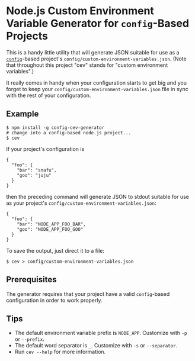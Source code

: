 # Node.js Custom Environment Variable Generator for `config`-Based Projects

This is a handy little utility that will generate JSON suitable for use as a [`config`](https://www.npmjs.com/package/config)-based project's `config/custom-environment-variables.json`.  (Note that throughout this project "cev" stands for "custom environment variables".)

It really comes in handy when your configuration starts to get big and you forget to keep
your `config/custom-environment-variables.json` file in sync with the rest of your configuration.

## Example
```
$ npm install -g config-cev-generator
# change into a config-based node.js project...
$ cev
```
If your project's configuration is
```
{
  "foo": {
    "bar": "snafu",
    "goo": "juju"
  }
}
```
then the preceding command will generate JSON to stdout suitable for use as your project's `config/custom-environment-variables.json`:
```
{
  "foo": {
    "bar": "NODE_APP_FOO_BAR",
    "goo": "NODE_APP_FOO_GOO"
  }
}
```

To save the output, just direct it to a file:

`$ cev > config/custom-environment-variables.json`

## Prerequisites

The generator requires that your project have a valid `config`-based configuration in order to work properly.

## Tips
 - The default environment variable prefix is `NODE_APP`.  Customize with `-p` or `--prefix`.
 - The default word separator is `_`.  Customize with `-s` or `--separator`.
 - Run `cev --help` for more information.
